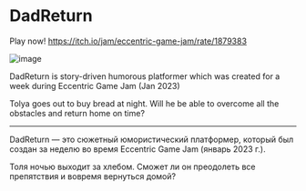 # DadReturn

Play now! https://itch.io/jam/eccentric-game-jam/rate/1879383

![image](https://github.com/RainbowFirelake/DadReturn/assets/45136883/bd1373f0-779d-401f-abe2-44a05684cd3c)

DadReturn is story-driven humorous platformer which was created for a week during Eccentric Game Jam (Jan 2023)

Tolya goes out to buy bread at night. Will he be able to overcome all the obstacles and return home on time?

-------------------------------------------------

DadReturn — это сюжетный юмористический платформер, который был создан за неделю во время Eccentric Game Jam (январь 2023 г.).

Толя ночью выходит за хлебом. Сможет ли он преодолеть все препятствия и вовремя вернуться домой?
